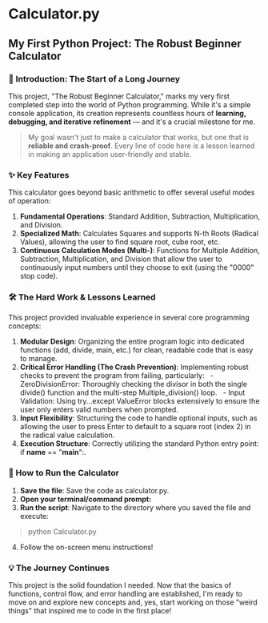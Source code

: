 # Calculator.py
## My First Python Project: The Robust Beginner Calculator
### 🌟 Introduction: The Start of a Long Journey
This project, "The Robust Beginner Calculator," marks my very first completed step into the world of Python programming. While it's a simple console application, its creation represents countless hours of **learning, debugging, and iterative refinement** — and it's a crucial milestone for me.
>My goal wasn't just to make a calculator that works, but one that is **reliable and crash-proof**. Every line of code here is a lesson learned in making an application user-friendly and stable.  
### ✨ Key Features    
This calculator goes beyond basic arithmetic to offer several useful modes of operation:
1. **Fundamental Operations**: Standard Addition, Subtraction, Multiplication, and Division.  
2. **Specialized Math**: Calculates Squares and supports N-th Roots (Radical Values), allowing the user to find square root, cube root, etc.  
3. **Continuous Calculation Modes (Multi-)**: Functions for Multiple Addition, Subtraction, Multiplication, and Division that allow the user to continuously input numbers until they choose to exit (using the "0000" stop code).  
### 🛠 The Hard Work & Lessons Learned
This project provided invaluable experience in several core programming concepts:
1. **Modular Design**: Organizing the entire program logic into dedicated functions (add, divide, main, etc.) for clean, readable code that is easy to manage.
2. **Critical Error Handling (The Crash Prevention)**: Implementing robust checks to prevent the program from failing, particularly:
&nbsp; - ZeroDivisionError: Thoroughly checking the divisor in both the single divide() function and   the multi-step Multiple_division() loop.
&nbsp; - Input Validation: Using try...except ValueError blocks extensively to ensure the user only enters valid numbers when prompted.
3. **Input Flexibility**: Structuring the code to handle optional inputs, such as allowing the user to press Enter to default to a square root (index 2) in the radical value calculation.
4. **Execution Structure**: Correctly utilizing the standard Python entry point: if __name__ == "__main__":.
### 🚀 How to Run the Calculator
1. **Save the file**: Save the code as calculator.py.
2. **Open your terminal/command prompt:**
3. **Run the script**: Navigate to the directory where you saved the file and execute:

> python Calculator.py

4. Follow the on-screen menu instructions!
### 💡 The Journey Continues
This project is the solid foundation I needed. Now that the basics of functions, control flow, and error handling are established, I'm ready to move on and explore new concepts and, yes, start working on those "weird things" that inspired me to code in the first place!
